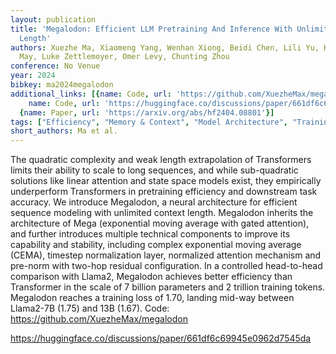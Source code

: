 ```yaml
---
layout: publication
title: 'Megalodon: Efficient LLM Pretraining And Inference With Unlimited Context
  Length'
authors: Xuezhe Ma, Xiaomeng Yang, Wenhan Xiong, Beidi Chen, Lili Yu, Hao Zhang, Jonathan
  May, Luke Zettlemoyer, Omer Levy, Chunting Zhou
conference: No Venue
year: 2024
bibkey: ma2024megalodon
additional_links: [{name: Code, url: 'https://github.com/XuezheMax/megalodon'}, {
    name: Code, url: 'https://huggingface.co/discussions/paper/661df6c69945e0962d7545da'},
  {name: Paper, url: 'https://arxiv.org/abs/hf2404.08801'}]
tags: ["Efficiency", "Memory & Context", "Model Architecture", "Training Techniques"]
short_authors: Ma et al.
---
```

The quadratic complexity and weak length extrapolation of Transformers limits their ability to scale to long sequences, and while sub-quadratic solutions like linear attention and state space models exist, they empirically underperform Transformers in pretraining efficiency and downstream task accuracy. We introduce Megalodon, a neural architecture for efficient sequence modeling with unlimited context length. Megalodon inherits the architecture of Mega (exponential moving average with gated attention), and further introduces multiple technical components to improve its capability and stability, including complex exponential moving average (CEMA), timestep normalization layer, normalized attention mechanism and pre-norm with two-hop residual configuration. In a controlled head-to-head comparison with Llama2, Megalodon achieves better efficiency than Transformer in the scale of 7 billion parameters and 2 trillion training tokens. Megalodon reaches a training loss of 1.70, landing mid-way between Llama2-7B (1.75) and 13B (1.67). Code: https://github.com/XuezheMax/megalodon

https://huggingface.co/discussions/paper/661df6c69945e0962d7545da